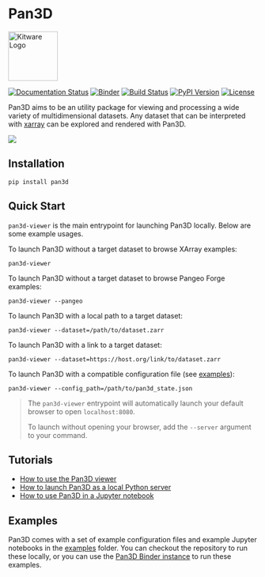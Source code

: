 # Pan3D

<img style="display: inline-block;" src="images/kitware.svg" alt="Kitware Logo" href="https://kitware.com" width="100">

[![Documentation Status][docs-image]][docs-link]
[![Binder][binder-image]][binder-link]
[![Build Status][GHAction-image]][GHAction-link]
[![PyPI Version][pypi-v-image]][pypi-v-link]
[![License][apache-license-image]][license-link]

Pan3D aims to be an utility package for viewing and processing a wide variety of multidimensional datasets. Any dataset that can be interpreted with [xarray][xarray-link] can be explored and rendered with Pan3D.

![](images/8.png)

<!-- TODO: add blog post link -->


## Installation

    pip install pan3d


## Quick Start

`pan3d-viewer` is the main entrypoint for launching Pan3D locally. Below are some example usages.

To launch Pan3D without a target dataset to browse XArray examples:

    pan3d-viewer

To launch Pan3D without a target dataset to browse Pangeo Forge examples:

    pan3d-viewer --pangeo

To launch Pan3D with a local path to a target dataset:

    pan3d-viewer --dataset=/path/to/dataset.zarr

To launch Pan3D with a link to a target dataset:

    pan3d-viewer --dataset=https://host.org/link/to/dataset.zarr

To launch Pan3D with a compatible configuration file (see [examples][examples-link]):

    pan3d-viewer --config_path=/path/to/pan3d_state.json


> The `pan3d-viewer` entrypoint will automatically launch your default browser to open `localhost:8080`.
>
> To launch without opening your browser, add the `--server` argument to your command.


## Tutorials

- [How to use the Pan3D viewer](tutorials/viewer.md)
- [How to launch Pan3D as a local Python server](tutorials/local_server.md)
- [How to use Pan3D in a Jupyter notebook](tutorials/jupyter_notebook.md)

## Examples

Pan3D comes with a set of example configuration files and example Jupyter notebooks in the [examples][examples-link] folder. You can checkout the repository to run these locally, or you can use the [Pan3D Binder instance][binder-link] to run these examples.


<!-- Links -->
[docs-image]: https://readthedocs.org/projects/pan3d/badge/?version=latest
[docs-link]: https://pan3d.readthedocs.io/en/latest
[binder-image]: https://mybinder.org/badge_logo.svg
[binder-link]: https://mybinder.org/v2/gh/Kitware/pan3d/main?labpath=examples%2Fjupyter
[GHAction-image]: https://github.com/Kitware/pan3d/workflows/Test/badge.svg
[GHAction-link]: https://github.com/Kitware/pan3d/actions?query=event%3Apush+branch%3Amain
[pypi-v-image]: https://img.shields.io/pypi/v/pan3d.svg
[pypi-v-link]: https://pypi.org/project/pan3d/
[apache-license-image]: https://img.shields.io/badge/license-Apache%202-blue.svg
[license-link]: https://raw.githubusercontent.com/Kitware/pan3d/main/LICENSE
[xarray-link]: https://docs.xarray.dev/en/stable/user-guide/io.html
[examples-link]: https://github.com/Kitware/pan3d/tree/main/examples
